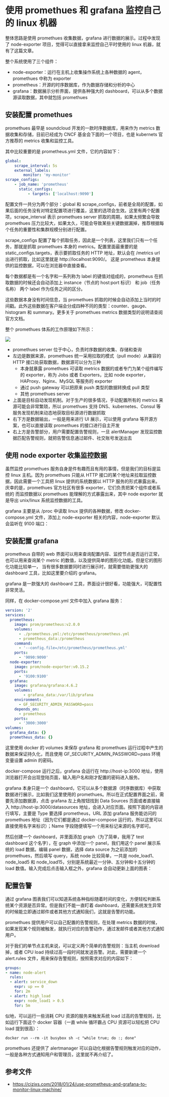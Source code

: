 # 使用 promethues 和 grafana 监控自己的 linux 机器

整体思路是使用 promethues 收集数据，grafana 进行数据的展示。过程中发现了 node-exporter 项目，觉得可以直接拿来监控自己平时使用的 linux 机器，就有了这篇文章。

整个系统使用了三个组件：

- node-exporter：运行在主机上收集操作系统上各种数据的 agent，promethues 中称为 exporter
- prometheus：开源的时序数据库，作为数据存储和分析的中心
- grafana：数据展示分析界面，提供各种强大的 dashboard，可以从多个数据源读取数据，其中就包括 promethues

## 安装配置 promethues
promethues 最早是 soundcloud 开发的一款时序数据库，用来作为 metrics 数据收集和存储，目前已经成为 CNCF 基金会下面的一个项目，也是 kubernets 官方推荐的 metrics 收集和监控工具。

其中比较重要的是 prometheus.yml 文件，它的内容如下：

```yaml
global:
    scrape_interval: 5s
    external_labels:
        monitor: 'my-monitor'
scrape_configs:
    - job_name: 'prometheus'
      static_configs:
          - targets: ['localhost:9090']
```

配置文件一共分为两个部分：global 和 scrape_configs，前者是全局的配置，如果后面的任务没有对特定配置项进行覆盖，这里的选项会生效。这里有两个配置项，scrape_interval 表示 promethues server 抓取的周期，如果太频繁会导致 promethues 压力比较大，如果太久，可能会导致某些关键数据漏掉，推荐根据每个任务的重要性和集群规模分别进行配置。

scrape_configs 配置了每个抓取任务，因此是一个列表，这里我们只有一个任务，那就是抓取 promethues 本身的 metrics。配置里面最重要的是 static_configs.targets，表示要抓取任务的 HTTP 地址，默认会在 /metrics url 出进行抓取，比如这里就是 http://localhost:9090/。 这是 prometheus 本身提供的监控数据，可以在浏览器中直接查看。


每个数据都是有一个名字和一系列称为 label 的键值对组成的，prometheus 在抓取数据的时候还会自动添加上 instance（节点的 host:port 标识） 和 job（任务名称） 两个 label 作为任务之间的区分。

这些数据本身没有时间信息，当 promethues 抓取的时候会自动添加上当时的时间戳。此外这些数据在客户端会分成四种不同的类型：counter、gauge、histogram 和 summary。更多关于 promethues metrics 数据类型的说明请查阅官方文档。


整个 promethues 体系的工作原理如下所示：



![](./arch.jpg)


- promethues server 位于中心，负责时序数据的收集、存储和查询
- 左边是数据来源，promethues 统一采用拉取的模式（pull mode）从兼容的 HTTP 接口处获取数据，数据源可以分为三种
  - 本身就暴露 promethues 可读取 metrics 数据的或者专门为某个组件编写的 exporter，称为 Jobs 或者 Exporters，比如 node exporter，HAProxy、Nginx、MySQL 等服务的 exporter
  - 通过 push gateway 可以把原来 push 类型的数据转换成 pull 类型
  - 其他 promethues server
- 上面是目标自动发现机制。对于生产的很多情况，手动配置所有的 metrics 来源可能会非常繁琐，所以 promethues 支持 DNS、kubernetes、Consul 等服务发现机制来动态地获取目标源进行数据抓取
- 右下方是数据输出，一般是用来进行 UI 展示，可以使用 grafana 等开源方案，也可以直接读取 promethues 的接口进行自主开发
- 右上方是告警部分，用户需要配置告警规则，一旦 alertManager 发现监控数据匹配告警规则，就把告警信息通过邮件、社交账号发送出去


## 使用 node exporter 收集监控数据
虽然监控 promethues 服务自身是件有趣而且有用的事情，但是我们的目标是监控 linux 主机。因为 promethues 只能从 HTTP 接口的某个地址来拉取监控数据，因此需要一个工具把 linux 提供的系统数据以 HTTP 服务的形式暴露出来。庆幸的是，promethues 官方社区有很多 exporter，它们负责把某个组件或者系统的 而监控数据以 promethues 能理解的方式暴露出来，其中 node exporter 就是导出 unix/linux 系统监控数据的工具。

grafana 主要是从 /proc 中读取 linux 提供的各种数据，修改 docker-compose.yml 文件，添加上 node-exporter 相关的内容，node-exporter 默认会监听在 9100 端口：

## 安装配置 grafana

prometheus 自带的 web 界面可以用来查询配置内容、监控节点是否运行正常，也可以用来查询某个 metric 的数值，以及提供简单的图形化功能。但是它的图形化功能比较单一， 当有很多数据要同时进行展示时，就需要借助更强大的 dashboard 工具，比如这里要介绍的 grafana。

grafana 是一款强大的 dashboard 工具，界面设计很好看，功能强大，可配置性非常灵活。

同样，在 docker-compose.yml 文件中加入 grafana 服务：

```yaml
version: '2'
services:
  prometheus:
    image: prom/prometheus:v2.0.0
    volumes:
      - ./prometheus.yml:/etc/prometheus/prometheus.yml
      - prometheus_data:/prometheus
    command:
      - '--config.file=/etc/prometheus/prometheus.yml'
    ports:
      - '9090:9090'
  node-exporter:
    image: prom/node-exporter:v0.15.2
    ports:
      - '9100:9100'
  grafana:
    image: grafana/grafana:4.6.2
    volumes:
        - grafana_data:/var/lib/grafana
    environment:
      - GF_SECURITY_ADMIN_PASSWORD=pass
    depends_on:
      - prometheus
    ports:
      - '3000:3000'
volumes:
  grafana_data: {}
  prometheus_data: {}
```

这里使用 docker 的 volumes 来保存 grafana 和 promethues 运行过程中产生的数据来保证持久化，而且使用 GF_SECURITY_ADMIN_PASSWORD=pass 环境变量设置 admin 的密码。

docker-compose 运行之后，grafana 会运行在 http://host-ip:3000 地址，使用浏览器打开会出现登陆页面，输入用户名和刚才配置的密码进入服务。

grafana 本身只是一个 dashboard，它可以从多个数据源（时序数据库）中获取数据进行展示，比如我们这里使用的 promethues。所以在正式配置界面之前，需要先添加数据源，点击 grafana 左上角按钮找到 Data Sources 页面或者直接输入 http://host-ip:3000/datasources 地址，会进入对应页面。按照下面的内容进行填写，主要是 Type 要选择 prometheus，URL 添加 grafana 服务能访问的 promethues 地址（因为它们都是通过 docker-compose 运行的，所以这里可以直接使用名字来标识）；Name 字段随便填写一个用来标记来源的名字即可。


然后创建一个 dashboard，并里面添加 graph（为了简单，我用了 test dashboard 这个名字），在 graph 中添加一个 panel，我们用这个 panel 展示系统的 load 数据。编辑 panel 数据，选择 data source 为之前添加的 promethues，然后填写 query，系统 node 比较简单，一共是 node_load1、node_load5 和 node_load15，分别是系统最近一分钟、五分钟和十五分钟的 load 数值。输入完成后点击输入框之外，grafana 会自动更新上面的图表：



## 配置告警

通过 grafana 图表我们可以知道系统各种指标随着时间的变化，方便轻松判断系统某个资源是否异常。但是我们不能一直盯着 dashboard，还需要系统发生异常的时候能立即通过邮件或者其他方式通知我们，这就是告警的功能。

promethues 提供用户可以自己配置的告警规则，在处理 metrics 数据的时候，如果发现某个规则被触发，就执行对应的告警动作，通过发邮件或者其他方式通知用户。

对于我们的单节点主机来说，可以定义两个简单的告警规则：当主机 download 掉，或者 CPU load 持续过高一段时间就发送告警。对此，需要新建一个 alert.rules 文件，用来保存告警规则，按照需求对应的内容如下：

```yaml
groups:
- name: node-alert
  rules:
  - alert: service_down
    expr: up == 0
    for: 2m
  - alert: high_load
    expr: node_load1 > 0.5
    for: 5m
```    

似地，可以运行一些消耗 CPU 资源的服务来触发系统 load 过高的告警规则，比如运行下面这个 docker 容器（一直 while 循环霸占 CPU 资源可以轻松把 CPU load 提到很高）：

`docker run --rm -it busybox sh -c "while true; do :; done"`

promethues 还提供了 alertmanager 可以自动化根据告警规则触发对应的动作，一般是各种方式通知用户和管理员，这里就不再介绍了。


## 参考文件

- https://cizixs.com/2018/01/24/use-prometheus-and-grafana-to-monitor-linux-machine/